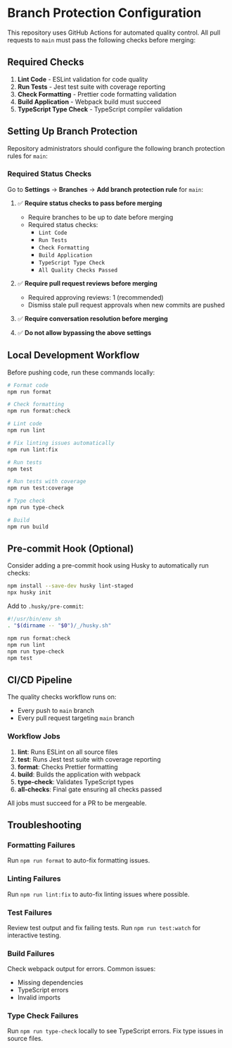 # Branch Protection Configuration

This repository uses GitHub Actions for automated quality control. All pull requests to `main` must pass the following checks before merging:

## Required Checks

1. **Lint Code** - ESLint validation for code quality
2. **Run Tests** - Jest test suite with coverage reporting
3. **Check Formatting** - Prettier code formatting validation
4. **Build Application** - Webpack build must succeed
5. **TypeScript Type Check** - TypeScript compiler validation

## Setting Up Branch Protection

Repository administrators should configure the following branch protection rules for `main`:

### Required Status Checks

Go to **Settings** → **Branches** → **Add branch protection rule** for `main`:

1. ✅ **Require status checks to pass before merging**
   - Require branches to be up to date before merging
   - Required status checks:
     - `Lint Code`
     - `Run Tests`
     - `Check Formatting`
     - `Build Application`
     - `TypeScript Type Check`
     - `All Quality Checks Passed`

2. ✅ **Require pull request reviews before merging**
   - Required approving reviews: 1 (recommended)
   - Dismiss stale pull request approvals when new commits are pushed

3. ✅ **Require conversation resolution before merging**

4. ✅ **Do not allow bypassing the above settings**

## Local Development Workflow

Before pushing code, run these commands locally:

```bash
# Format code
npm run format

# Check formatting
npm run format:check

# Lint code
npm run lint

# Fix linting issues automatically
npm run lint:fix

# Run tests
npm test

# Run tests with coverage
npm run test:coverage

# Type check
npm run type-check

# Build
npm run build
```

## Pre-commit Hook (Optional)

Consider adding a pre-commit hook using Husky to automatically run checks:

```bash
npm install --save-dev husky lint-staged
npx husky init
```

Add to `.husky/pre-commit`:
```bash
#!/usr/bin/env sh
. "$(dirname -- "$0")/_/husky.sh"

npm run format:check
npm run lint
npm run type-check
npm test
```

## CI/CD Pipeline

The quality checks workflow runs on:
- Every push to `main` branch
- Every pull request targeting `main` branch

### Workflow Jobs

1. **lint**: Runs ESLint on all source files
2. **test**: Runs Jest test suite with coverage reporting
3. **format**: Checks Prettier formatting
4. **build**: Builds the application with webpack
5. **type-check**: Validates TypeScript types
6. **all-checks**: Final gate ensuring all checks passed

All jobs must succeed for a PR to be mergeable.

## Troubleshooting

### Formatting Failures
Run `npm run format` to auto-fix formatting issues.

### Linting Failures
Run `npm run lint:fix` to auto-fix linting issues where possible.

### Test Failures
Review test output and fix failing tests. Run `npm run test:watch` for interactive testing.

### Build Failures
Check webpack output for errors. Common issues:
- Missing dependencies
- TypeScript errors
- Invalid imports

### Type Check Failures
Run `npm run type-check` locally to see TypeScript errors. Fix type issues in source files.
